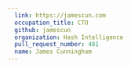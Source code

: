```yaml
---
  link: https://jamescun.com
  occupation_title: CTO
  github: jamescun
  organization: Hash Intelligence
  pull_request_number: 481
  name: James Cunningham
---
```

